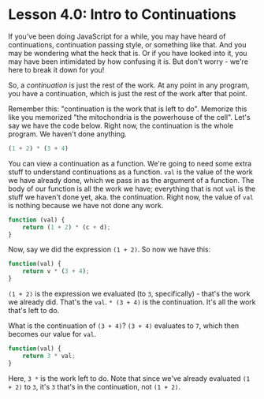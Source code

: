 # Lesson 4.0: Intro to Continuations

If you've been doing JavaScript for a while, you may have heard of continuations, continuation passing style, or something like that. And you may be wondering what the heck that is. Or if you have looked into it, you may have been intimidated by how confusing it is. But don't worry - we're here to break it down for you!

So, a _continuation_ is just the rest of the work. At any point in any program, you have a continuation, which is just the rest of the work after that point.

Remember this: "continuation is the work that is left to do". Memorize this like you memorized "the mitochondria is the powerhouse of the cell".
Let's say we have the code below. Right now, the continuation is the whole program. We haven't done anything.

```javascript
(1 + 2) * (3 + 4)
```

You can view a continuation as a function. We're going to need some extra stuff to understand continuations as a function. `val` is the value of the work we have already done, which we pass in as the argument of a function. The body of our function is all the work we have; everything that is not `val` is the stuff we haven't done yet, aka. the continuation. Right now, the value of `val` is nothing because we have not done any work.

```javascript
function (val) {
    return (1 + 2) * (c + d);
}
```
Now, say we did the expression `(1 + 2)`. So now we have this:

```javascript
function(val) {
    return v * (3 + 4);
}
```

`(1 + 2)` is the expression we evaluated (to `3`, specifically) - that's the work we already did. That's the `val`.  `* (3 + 4)` is the continuation. It's all the work that's left to do.

What is the continuation of `(3 + 4)`? `(3 + 4)` evaluates to `7`, which then becomes our value for `val`.

```javascript
function(val) {
    return 3 * val;
}
```

Here, `3 *` is the work left to do. Note that since we've already evaluated `(1 + 2)` to `3`, it's `3` that's in the continuation, not `(1 + 2)`.
